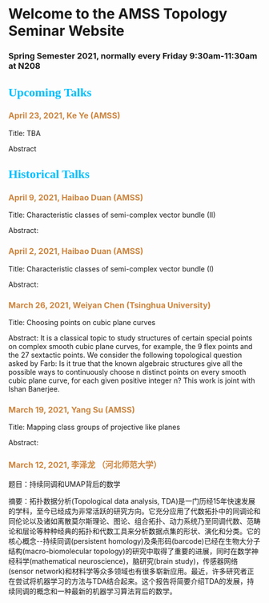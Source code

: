 # Welcome to the AMSS Topology Seminar Website 

### Spring Semester 2021, normally every Friday 9:30am-11:30am at N208 


## <font color=DeepSkyBlue size=5 face="黑体">Upcoming Talks</font>

### <font color=Peru size=3>April 23, 2021, Ke Ye (AMSS)</font>

Title: TBA

Abstract


## <font color=DeepSkyBlue size=5 face="黑体">Historical Talks</font>

### <font color=Peru size=3>April 9, 2021, Haibao Duan (AMSS)</font>

Title: Characteristic classes of semi-complex vector bundle (II)

Abstract:


### <font color=Peru size=3>April 2, 2021, Haibao Duan (AMSS)</font>

Title: Characteristic classes of semi-complex vector bundle (I)

Abstract:


### <font color=Peru size=3>March 26, 2021, Weiyan Chen (Tsinghua University)</font>

Title: Choosing points on cubic plane curves

Abstract: It is a classical topic to study structures of certain special points on complex smooth cubic plane curves, for example, the 9 flex points and the 27 sextactic points. We consider the following topological question asked by Farb: Is it true that the known algebraic structures give all the possible ways to continuously choose n distinct points on every smooth cubic plane curve, for each given positive integer n? This work is joint with Ishan Banerjee.


### <font color=Peru size=3>March 19, 2021, Yang Su (AMSS)</font>

Title: Mapping class groups of projective like planes

Abstract:


### <font color=Peru size=3>March 12, 2021, 李泽龙 （河北师范大学）</font>

题目：持续同调和UMAP背后的数学

摘要：拓扑数据分析(Topological data analysis, TDA)是一门历经15年快速发展的学科，至今已经成为非常活跃的研究方向。它充分应用了代数拓扑中的同调论和同伦论以及诸如离散莫尔斯理论、图论、组合拓扑、动力系统乃至同调代数、范畴论和层论等种种经典的拓扑和代数工具来分析数据点集的形状、演化和分类。它的核心概念--持续同调(persistent homology)及条形码(barcode)已经在生物大分子结构(macro-biomolecular topology)的研究中取得了重要的进展，同时在数学神经科学(mathematical neuroscience)，脑研究(brain study)，传感器网络(sensor network)和材料学等众多领域也有很多崭新应用。最近，许多研究者正在尝试将机器学习的方法与TDA结合起来。这个报告将简要介绍TDA的发展，持续同调的概念和一种最新的机器学习算法背后的数学。


